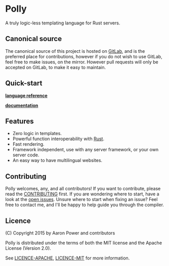 # Polly
A truly logic-less templating language for Rust servers.
## Canonical source
The canonical source of this project is hosted on [GitLab](https://gitlab.com/Aaronepower/Polly), and is the preferred place for contributions, 
however if you do not wish to use GitLab, feel free to make issues, on the mirror. However pull requests will only be accepted on GitLab, to make it easy
to maintain.

## Quick-start
**[language reference](./GUIDE.md)**

**[documentation](https://polly-lang.github.io/Polly/polly/)**

## Features
- Zero logic in templates.
- Powerful function interoperability with [Rust](https://github.com/rust-lang/rust).
- Fast rendering.
- Framework independent, use with any server framework, or your own server code.
- An easy way to have multilingual websites.

## Contributing
Polly welcomes, any, and all contributors! If you want to contribute, please read the [CONTRIBUTING](./CONTRIBUTING.md) first. If you are wondering where to start,
have a look at the [open issues](https://gitlab.com/Aaronepower/Polly/issues?state=opened). Unsure where to start when fixing an issue? Feel free to contact me,
and I'll be happy to help guide you through the compiler.

## Licence
(C) Copyright 2015 by Aaron Power and contributors

Polly is distributed under the terms of both the MIT license and the Apache License (Version 2.0).

See [LICENCE-APACHE](./LICENCE-APACHE), [LICENCE-MIT](./LICENCE-MIT) for more information.
